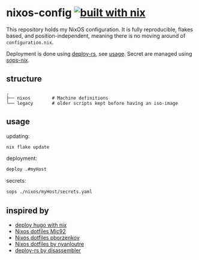 # nixos-config [![built with nix](https://builtwithnix.org/badge.svg)](https://builtwithnix.org)

This repository holds my NixOS configuration. It is fully reproducible, flakes
based, and position-independent, meaning there is no moving around of
`configuration.nix`.

Deployment is done using [deploy-rs](https://github.com/serokell/deploy-rs), see [usage](#usage).
Secret are managed using [sops-nix](https://github.com/Mic92/sops-nix).

## structure

```
.
├── nixos        # Machine definitions
└── legacy       # older scripts kept before having an iso-image
```

## usage

updating:
```bash
nix flake update
```

deployment:
```bash
deploy .#myHost
```

secrets:
```bash
sops ./nixos/myHost/secrets.yaml
```

## inspired by
- [deploy hugo with nix](https://ayats.org/blog/flake-blog/)
- [Nixos dotfiles Mic92](https://github.com/Mic92/dotfiles)
- [Nixos dotfiles pborzenkov](https://github.com/pborzenkov/nix-config)
- [Nixos dotfiles by nyanloutre](https://gitea.nyanlout.re/nyanloutre/nixos-config)
- [deploy-rs by disassembler](https://samleathers.com/posts/2022-02-03-my-new-network-and-deploy-rs.html)
